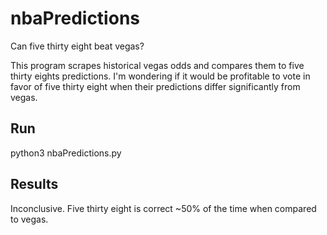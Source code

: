 # nbaPredictions

Can five thirty eight beat vegas?

This program scrapes historical vegas odds and compares them to five thirty eights predictions. I'm wondering if it would be profitable to vote in favor of five thirty eight when their predictions differ significantly from vegas.

## Run 

python3 nbaPredictions.py

## Results

Inconclusive. Five thirty eight is correct ~50% of the time when compared to vegas. 
